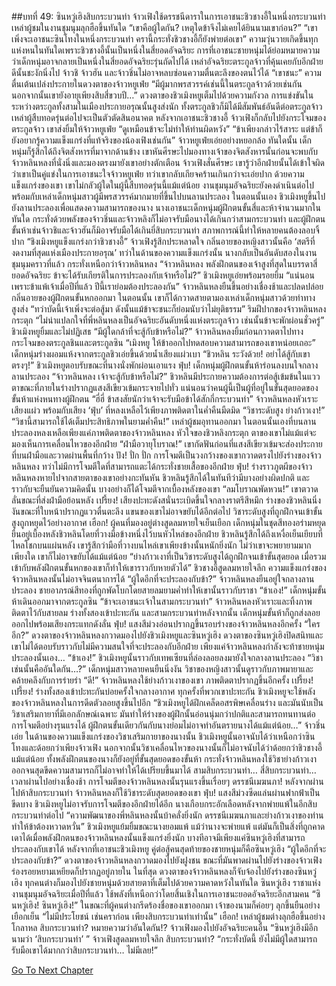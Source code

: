 ##บทที่ 49: ซินหวู่เฮิงสิบกระบวนท่า
จ้าวเฟิงใช้ดรรชนีดาราในการเอาชนะชิวชางอี้ในหนึ่งกระบวนท่า
เหล่าผู้ชมในงานชุมนุมลุกฮือขึ้นทันใด
“เขาคือผู้ใดกัน? เหตุใดข้าจึงไม่เคยได้ยินนามเขาก่อน?”
“เขาเพิ่งจะเอาชนะซินโทงในหนึ่งกระบวนท่า ครานี้กระทั่งชิวชางอี้ก็ยังพ่ายต่อเขา”
ความวุ่นวายเกิดขึ้นทุกแห่งหนในทันใดเพราะชิวชางอี้นั้นเป็นหนึ่งในสี่ยอดอัจฉริยะ การที่เอาชนะชายหนุ่มได้ย่อมหมายความว่าเด็กหนุ่มอาจกลายเป็นหนึ่งในสี่ยอดอัจฉริยะรุ่นถัดไปได้
เหล่าอัจฉริยะตระกูลจ้าวที่คุ้นเคยกับอีกฝ่ายดีนั้นชะงักนิ่งไป จ้าวชิ จ้าวฮัน และจ้าวชิ่นไม่อาจหลบซ่อนความตื่นตะลึงของตนไว้ได้
“เขาชนะ” ความตื่นเต้นเปล่งประกายในดวงตาของจ้าวหยูเฟ่ย
“มีผู้มากพรสวรรค์เช่นนี้ในตระกูลจ้าวด้วยเช่นกัน นอกจากนั้นเขายังอายุเพียงสิบสี่ขวบปี…” ดวงตาของชิวเมิงหยูเต็มไปด้วยความกังวล
การแข่งขันในระหว่างตระกูลทั้งสามในเมืองประกายอรุณนั้นสูงส่งนัก ทั้งตระกูลชิวก็มิได้มีสัมพันธ์อันดีต่อตระกูลจ้าว เหล่าผู้สืบทอดรุ่นต่อไปจะเป็นตัวตัดสินอนาคต
หลังจากเอาชนะชิวชางอี้ จ้าวเฟิงก็กลับไปยังกระโจมของตระกูลจ้าว
เขาส่งยิ้มให้จ้าวหยูเฟ่ย
“ดูเหมือนข้าจะไม่ทำให้ท่านผิดหวัง”
“ข้าเพียงกล่าวไร้สาระ แต่ข้าก็ยังอยากรู้ความแข็งแกร่งที่แท้จริงของน้องเฟิงเช่นกัน” จ้าวหยูเฟ่ยเอ่ยอย่างหยอกล้อ
ทันใดนั้น เด็กหนุ่มก็รู้สึกได้ถึงจิตสังหารที่มาจากด้านข้าง เขาหันศีรษะไปมองทางเจ้าของจิตสังหารนั้นก่อนจะพบกับจ้าวหลินหลงที่นั่งนิ่งและมองตรงมายังเขาอย่างตักเตือน
จ้าวเฟิงสั่นศีรษะ เขารู้ว่าอีกฝ่ายนั้นได้เข้าใจผิดว่าเขาเป็นคู่แข่งในการเอาชนะใจจ้าวหยูเฟ่ย ทว่าเขากลับเกียจคร้านเกินกว่าจะเอ่ยปาก ด้วยความแข็งแกร่งของเขา เขาไม่กลัวผู้ใดในผู้นี้สืบทอดรุ่นนี้แม้แต่น้อย
งานชุมนุมอัจฉริยะยังคงดำเนินต่อไปพร้อมกับเหล่าเด็กหนุ่มสาวผู้มีพรสวรรค์มากมายที่ขึ้นไปบนลานประลอง
ในตอนนั้นเอง
ชิวเมิงหยูขึ้นไปยังลานประลองเพื่อแสดงความสามารถของนาง นางเอาชนะเด็กหนุ่มผู้ฝึกตนขั้นสี่และห้าจำนวนมากในทันใด
กระทั่งด้วยพลังของจ้าวชิ่นและจ้าวหลิงก็ไม่อาจรับมือนางได้เกินกว่าสามกระบวนท่า และผู้ฝึกตนขั้นห้าเช่นจ้าวชิและจ้าวฮันก็มิอาจรับมือได้เกินยี่สิบกระบวนท่า
สภาพการณ์นี้ทำให้หลายคนต้องลอบจิ้ปาก
“ชิงเมิงหยูแข็งแกร่งกว่าชิวชางอี้” จ้าวเฟิงรู้สึกประหลาดใจ
กลิ่นอายของหญิงสาวนั้นคือ ‘สตรีที่งดงามที่สุดแห่งเมืองประกายอรุณ’ ทว่าในด้านของความแข็งแกร่งนั้น นางกลับเป็นอันดับสองในงานชุมนุมคราวที่แล้ว กระทั่งเหนือกว่าจ้าวหลินหลง
“จ้าวหลินหลง พลังฝึกตนของเจ้าสูงที่สุดในบรรดาสี่ยอดอัจฉริยะ ข้าจะได้รับเกียรติในการประลองกับเจ้าหรือไม่?” ชิวเมิงหยูเอ่ยพร้อมรอยยิ้ม
“แน่นอน เพราะข้าแพ้เจ้าเมื่อปีที่แล้ว ปีนี้เราย่อมต้องประลองกัน” จ้าวหลินหลงยืนขึ้นอย่างเชื่องช้าและปลดปล่อยกลิ่นอายของผู้ฝึกตนขั้นหกออกมา
ในตอนนั้น เขาก็ได้กวาดสายตามองเหล่าเด็กหนุ่มสาวด้วยท่าทางสูงส่ง
“ทว่าบัดนี้เจ้าเพิ่งจะต่อสู้มา ดังนั้นแม้ข้าจะชนะก็ย่อมนับว่าไม่ยุติธรรม” ริมฝีปากของจ้าวหลินหลงกระตุก
“ไม่น่าแปลกใจที่พี่หลินหลงเป็นอัจฉริยะอันดับหนึ่งแห่งตระกูลจ้าว เช่นนั้นข้าจะพักผ่อนชั่วครู่” ชิวเมิงหยูยิ้มและไม่ปฏิเสธ
“มีผู้ใดกล้าที่จะสู้กับข้าหรือไม่?” จ้าวหลินหลงยิ้มก่อนกวาดตาไปทางกระโจมของตระกูลชินและตระกูลซิน
“เมิงหยู ให้ข้าออกไปทดสอบความสามารถของเขาหน่อยเถอะ” เด็กหนุ่มร่างผอมแห้งจากตระกูลชิวเอ่ยขึ้นด้วยน้ำเสียงแผ่วเบา
“ชิวหลิน ระวังด้วย! อย่าได้สู้กับเขาตรงๆ!” ชิวเมิงหยูตอบรับขณะที่นางนั่งพักผ่อนเอาแรง
ฟุ่บ!
เด็กหนุ่มผู้ฝึกตนขั้นห้าร่อนลงบนใจกลางลานประลอง
“จ้าวหลินหลง เจ้าจะสู้กับข้าหรือไม่?”
ชิวหลินมีประกายความต้องการต่อสู้เข้มข้นในแววตาขณะที่ภายในร่างปรากฏแสงสีเขียวเข้มกระจายไปทั่ว แน่นอนว่าคนผู้นี้เป็นผู้ที่อยู่ในขั้นสุดยอดของขั้นห้าแห่งหนทางผู้ฝึกตน
“ฮี่ฮี่ ข้าสงสัยนักว่าเจ้าจะรับมือข้าได้สักกี่กระบวนท่า” จ้าวหลินหลงหัวเราะเสียงแผ่ว พร้อมกับเสียง ‘ฟุ่บ’ ที่หลงเหลือไว้เพียงภาพติดตาในค่ำคืนมืดมิด
“วิชาระดับสูง ย่างก้าวเงา!”
“วิชานี้สามารถใช้ได้เต็มประสิทธิภาพในยามค่ำคืน!”
เหล่าผู้ชมอุทานออกมา
ในตอนนั้นเองที่บนลานประลองหลงเหลือเพียงแค่ภาพติดตาของจ้าวหลินหลง หัวใจของชิวหลิงกระตุก ตาของเขาไม่แม้แต่จะมองเห็นการเคลื่อนไหวของอีกฝ่าย
“ฝ่ามือวายุโบราณ!”
เขากัดฟันก่อนที่แสงสีเขียวเข้มจะส่องประกายที่บนฝ่ามือและวาดผ่านพื้นที่กว้าง
ปัง! ปั่ก ปั่ก
การโจมตีเป็นวงกว้างของเขากวาดตรงไปยังร่างของจ้าวหลินหลง ทว่าไม่มีการโจมตีใดที่สามารถแตะได้กระทั่งชายเสื้อของอีกฝ่าย
ฟุ่บ!
ร่างราวภูตผีของจ้าวหลินหลงหายไปจากสายตาของเขาอย่างกะทันหัน ชิวหลินรู้สึกได้ในทันทีว่ามีบางอย่างผิดปกติ และราวกับจะยืนยันความคิดนั้น บางอย่างก็ได้โจมตีจากเบื้องหลังของเขา
“ลมโบราณพัดหวน!” เขาตวาดลั่นขณะที่ส่งฝ่ามือย้อนหลัง
เปรี้ยง!
เสียงปะทะดังสนั่นระเบิดขึ้นใจกลางราตรีสีหมึก
ร่างของชิวหลินนิ่งงันขณะที่ใบหน้าปรากฏแววตื่นตะลึง แขนของเขาไม่อาจขยับได้อีกต่อไป วิชาระดับสูงที่ถูกฝึกจนเข้าขั้นสูงถูกหยุดไว้อย่างอากาศ
เฮือก!
ผู้คนที่มองอยู่ต่างสูดลมหายใจเย็นเยือก เด็กหนุ่มในชุดสีทองอร่ามหยุดยืนอยู่เบื้องหลังชิวหลินโดยที่วางมือข้างหนึ่งไว้บนหัวไหล่ของอีกฝ่าย
ชิวหลินรู้สึกได้ถึงเหงื่อเย็นเยียบที่ไหลโชกบนแผ่นหลัง เขารู้สึกว่ามือที่วางบนไหล่เขาเพียงข้างนั้นหนักยิ่งนัก
ไม่ว่าเขาจะพยายามมากเพียงใด เขาก็ไม่อาจขยับได้แม้แต่น้อย
“ย่างก้าวเงาที่เป็นวิชาระดับสูงได้ถูกฝึกจนเข้าขั้นสุดยอด เมื่อรวมเข้ากับพลังฝึกตนขั้นหกของเขาก็ทำให้เขาราวกับหายตัวได้” ชิวชางอี้สูดลมหายใจลึก
ความแข็งแกร่งของจ้าวหลินหลงนั้นไม่อาจจินตนาการได้
“ผู้ใดอีกที่จะประลองกับข้า?” จ้าวหลินหลงยืนอยู่ใจกลางลานประลอง ชายอาภรณ์สีทองที่ถูกพัดโบกโดยสายลมยามค่ำทำให้เขานั้นราวกับราชา
“ข้าเอง!” เด็กหนุ่มขั้นห้าเดินออกมาจากตระกูลซิน
“ข้าจะเอาชนะเจ้าในสามกระบวนท่า” จ้าวหลินหลงหัวเราะและทิ้งภาพติดตาไว้กับสายลม
ร่างทั้งสองเข้าปะทะกัน และสามกระบวนท่าหลังจากนั้น เด็กหนุ่มขั้นห้าก็ถูกส่งลอยออกไปพร้อมเสียงกระแทกดังลั่น
ฟุ่บ!
แสงสีม่วงอ่อนปรากฏขึ้นรอบร่างของจ้าวหลินหลงอีกครั้ง
“ใครอีก?” ดวงตาของจ้าวหลินหลงกวาดมองไปยังชิวเมิงหยูและซินหวู่เฮิง
ดวงตาของซินหวู่เฮิงปิดสนิทและเขาไม่ได้ตอบรับราวกับไม่มีความสนใจที่จะประลองกับอีกฝ่าย
เพียงแค่จ้าวหลินหลงกำลังจะท้าชายหนุ่มประลองนั้นเอง…
“ข้าเอง!”
ชิวเมิงหยูนั้นราวกับเทพเซียนที่ล่องลอยลงมายังใจกลางลานประลอง
“วิชาเช่นนั้นคืออันใดกัน…?”
เด็กหนุ่มสาวหลายคนยืนนิ่งงัน
วิชาของหญิงสาวนั้นดูราวกับภาพมายาและคล้ายคลึงกับการร่ายรำ
“ดี!” จ้าวหลินหลงใช้ย่างก้าวเงาของเขา ภาพติดตาปรากฏขึ้นอีกครั้ง
เปรี้ยง! เปรี้ยง!
ร่างทั้งสองเข้าปะทะกันบ่อยครั้งใจกลางอากาศ ทุกครั้งที่พวกเขาปะทะกัน ชิวเมิงหยูจะใช้พลังของจ้าวหลินหลงในการดีดตัวลอยสูงขึ้นไปอีก
“ชิวเมิงหยูได้ฝึกเคล็ดอสรพิษเคลื่อนร่าง และมันนับเป็นวิชาเสริมกายาที่มีเอกลักษณ์เฉพาะ มันทำให้ร่างของผู้ฝึกนั้นอ่อนนุ่มกว่าปกติและสามารถทนทานต่อการโจมตีอย่างรุนแรงได้ ผู้ฝึกตนขั้นเดียวกันกับนางย่อมไม่อาจทำอันตรายนางได้แม้แต่น้อย…” จ้าวชิ่นเอ่ย
ในด้านของความแข็งแกร่งของวิชาเสริมกายาของนางนั้น ชิวเมิงหยูนั้นอาจนับได้ว่าเหนือกว่าซินโทงและด้อยกว่าเพียงจ้าวเฟิง นอกจากนั้นวิชาเคลื่อนไหวของนางนั้นก็ไม่อาจนับได้ว่าด้อยกว่าชิวชางอี้แม้แต่น้อย ทั้งพลังฝึกตนของนางก็ยังอยู่ที่ขั้นสุดยอดของขั้นห้า
กระทั่งจ้าวหลินหลงใช้วิชาย่างก้าวเงาออกจนสุดขีดความสามารถก็ไม่อาจทำให้ได้เปรียบขึ้นมาได้
สามสิบกระบวนท่า… สี่สิบกระบวนท่า…
เวลาผ่านไปอย่างเชื่องช้า การโจมตีของจ้าวหลินหลงนั้นรุนแรงขึ้นเรื่อยๆ
ดรรชนีเมฆนภา!
หลังจากผ่านไปห้าสิบกระบวนท่า จ้าวหลินหลงก็ใช้วิชาระดับสุดยอดของเขา
ฟุ่บ!
แสงสีม่วงซีดแล่นผ่านฟากฟ้าเป็นขีดบาง ชิวเมิงหยูไม่อาจรับการโจมตีของอีกฝ่ายได้อีก นางเกือบกระอักเลือดหลังจากพ่ายแพ้ในอีกสิบกระบวนท่าต่อไป
“ความพัฒนาของพี่หลินหลงนั้นบ้าคลั่งยิ่งนัก ดรรชนีเมฆนภาและย่างก้าวเงาของท่านทำให้ข้าต้องหวาดหวั่น” ชิวเมิงหยูแย้มยิ้มขณะนางยอมแพ้
แม้ว่านางจะพ่ายแพ้ แต่มันก็เป็นสิ่งที่ถูกคาดเดาได้เมื่อพลังฝึกตนของจ้าวหลินหลงนั้นแข็งแกร่งยิ่งนัก บางทีอาจมีเพียงแค่ซินหวู่เฮิงที่สามารถประลองกับเขาได้
หลังจากที่เอาชนะชิวเมิงหยู คู่ต่อสู้คนสุดท้ายของชายหนุ่มก็คือซินหวู่เฮิง
“ผู้ใดอีกที่จะประลองกับข้า?” ดวงตาของจ้าวหลินหลงกวาดมองไปยังฝูงชน ขณะที่มันพาดผ่านไปยังร่างของจ้าวเฟิง ร่องรอยหยามเหยียดก็ปรากฏอยู่ภายใน
ในที่สุด ดวงตาของจ้าวหลินหลงก็จับจ้องไปยังร่างของซินหวู่เฮิง ทุกคนต่างก็มองไปยังชายหนุ่มด้วยสายตาที่เต็มไปด้วยความคาดหวังในทันใด
ซินหวู่เฮิง ราชาแห่งงานชุมนุมอัจฉริยะเมื่อปีที่แล้ว ใช้พลังที่เหนือกว่าโดยสิ้นเชิงในการเอาชนะยอดอัจฉริยะอีกสามคน
“ซินหวู่เฮิง! ซินหวู่เฮิง!”
ในขณะที่ผู้คนต่างกรีดร้องชื่อของเขาออกมา เจ้าของนามก็ค่อยๆ ลุกขึ้นยืนอย่างเยือกเย็น
“ไม่มีประโยชน์ เช่นคราก่อน เพียงสิบกระบวนท่าเท่านั้น”
เฮือก!
เหล่าผู้ชมต่างลุกฮือขึ้นอย่างโกลาหล
สิบกระบวนท่า? หมายความว่าอันใดกัน!?
จ้าวเฟิงมองไปยังอัจฉริยะคนอื่น
“ซินหวู่เฮิงมีอีกนามว่า ‘สิบกระบวนท่า’ ”
จ้าวเฟิงสูดลมหายใจลึก
สิบกระบวนท่า?
“กระทั่งบัดนี้ ยังไม่มีผู้ใดสามารถรับมือเขาได้มากกว่าสิบกระบวนท่า… ไม่มีเลย!”


[Go To Next Chapter]( ./50.md)